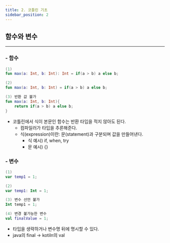 ```yaml
---
title: 2. 코틀린 기초
sidebar_position: 2
---
```

## 함수와 변수
--- 

### - 함수
``` kotlin
(1)
fun max(a: Int, b: Int): Int = if(a > b) a else b;

(2)
fun max(a: Int, b: Int) = if(a > b) a else b;

(3) 반환 값 불가
fun max(a: Int, b: Int){
    return if(a > b) a else b;
}
```

- 코틀린에서 식이 본문인 함수는 반환 타입을 적지 않아도 된다.
  - 컴파일러가 타입을 추론해준다.
  - 식(expression)이란: 문(statement)과 구분되며 값을 만들어낸다.
    - 식 예시) if, when, try
    - 문 예시) {}

### - 변수
``` kotlin
(1)
var temp1 = 1;

(2)
var temp1: Int = 1;

(3) 변수 선언 불가
Int temp1 = 1;

(4) 변경 불가능한 변수
val finalValue = 1;
```
- 타입을 생략하거나 변수명 뒤에 명시할 수 있다.
- java의 final -> kotiln의 val
